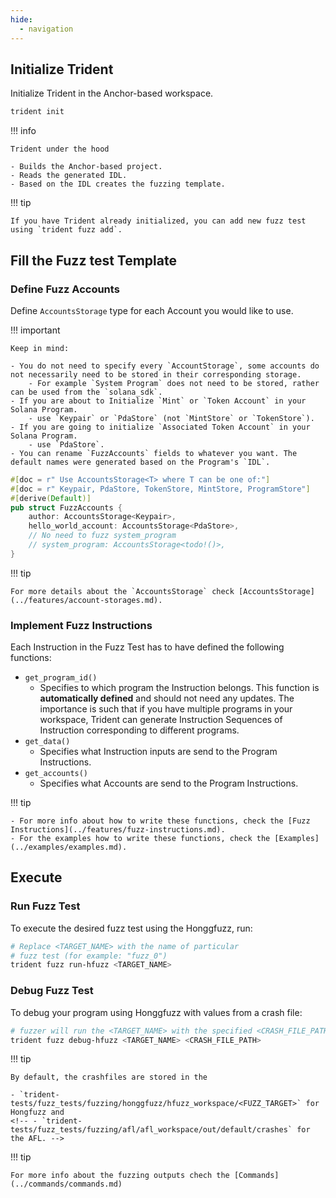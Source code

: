 ```yaml
---
hide:
  - navigation
---
```


## Initialize Trident

Initialize Trident in the Anchor-based workspace.

```bash
trident init
```

!!! info

    Trident under the hood

    - Builds the Anchor-based project.
    - Reads the generated IDL.
    - Based on the IDL creates the fuzzing template.

!!! tip

    If you have Trident already initialized, you can add new fuzz test using `trident fuzz add`.


## Fill the Fuzz test Template

### Define Fuzz Accounts

Define `AccountsStorage` type for each Account you would like to use.

!!! important

    Keep in mind:

    - You do not need to specify every `AccountStorage`, some accounts do not necessarily need to be stored in their corresponding storage.
        - For example `System Program` does not need to be stored, rather can be used from the `solana_sdk`.
    - If you are about to Initialize `Mint` or `Token Account` in your Solana Program.
        - use `Keypair` or `PdaStore` (not `MintStore` or `TokenStore`).
    - If you are going to initialize `Associated Token Account` in your Solana Program.
        - use `PdaStore`.
    - You can rename `FuzzAccounts` fields to whatever you want. The default names were generated based on the Program's `IDL`.

```rust
#[doc = r" Use AccountsStorage<T> where T can be one of:"]
#[doc = r" Keypair, PdaStore, TokenStore, MintStore, ProgramStore"]
#[derive(Default)]
pub struct FuzzAccounts {
    author: AccountsStorage<Keypair>,
    hello_world_account: AccountsStorage<PdaStore>,
    // No need to fuzz system_program
    // system_program: AccountsStorage<todo!()>,
}
```

!!! tip

    For more details about the `AccountsStorage` check [AccountsStorage](../features/account-storages.md).

### Implement Fuzz Instructions

Each Instruction in the Fuzz Test has to have defined the following functions:

- `get_program_id()`
    - Specifies to which program the Instruction belongs. This function is **automatically defined** and should not need any updates. The importance is such that if you have multiple programs in your workspace, Trident can generate Instruction Sequences of Instruction corresponding to different programs.
- `get_data()`
    - Specifies what Instruction inputs are send to the Program Instructions.
- `get_accounts()`
    - Specifies what Accounts are send to the Program Instructions.

!!! tip

    - For more info about how to write these functions, check the [Fuzz Instructions](../features/fuzz-instructions.md).
    - For the examples how to write these functions, check the [Examples](../examples/examples.md).


## Execute

### Run Fuzz Test

<!-- In principle there are two possible fuzzing engines that the Trident supports, [Honggfuzz](https://github.com/google/honggfuzz) and [AFL](https://aflplus.plus/). -->

To execute the desired fuzz test using the Honggfuzz, run:

```bash
# Replace <TARGET_NAME> with the name of particular
# fuzz test (for example: "fuzz_0")
trident fuzz run-hfuzz <TARGET_NAME>
```

<!-- To execute the desired fuzz test using the AFL, run: -->

<!-- ```bash
# Replace <TARGET_NAME> with the name of particular
# fuzz test (for example: "fuzz_0")
trident fuzz run-afl <TARGET_NAME>
``` -->



### Debug Fuzz Test

To debug your program using Honggfuzz with values from a crash file:

```bash
# fuzzer will run the <TARGET_NAME> with the specified <CRASH_FILE_PATH>
trident fuzz debug-hfuzz <TARGET_NAME> <CRASH_FILE_PATH>
```

<!-- To debug your program using AFL with values from a crash file: -->

<!-- ```bash
# fuzzer will run the <TARGET_NAME> with the specified <CRASH_FILE_PATH>
trident fuzz debug-afl <TARGET_NAME> <CRASH_FILE_PATH>
``` -->

!!! tip

    By default, the crashfiles are stored in the

    - `trident-tests/fuzz_tests/fuzzing/honggfuzz/hfuzz_workspace/<FUZZ_TARGET>` for Hongfuzz and
    <!-- - `trident-tests/fuzz_tests/fuzzing/afl/afl_workspace/out/default/crashes` for the AFL. -->


!!! tip

    For more info about the fuzzing outputs chech the [Commands](../commands/commands.md)
